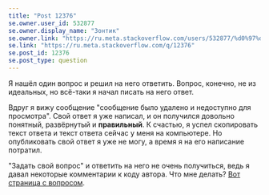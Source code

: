 ```yaml
---
title: "Post 12376"
se.owner.user_id: 532877
se.owner.display_name: "Зонтик"
se.owner.link: "https://ru.meta.stackoverflow.com/users/532877/%d0%97%d0%be%d0%bd%d1%82%d0%b8%d0%ba"
se.link: "https://ru.meta.stackoverflow.com/q/12376"
se.post_id: 12376
se.post_type: question
---
```

<p>Я нашёл один вопрос и решил на него ответить. Вопрос, конечно, не из идеальных, но всё-таки я начал писать на него ответ.</p>
<p>Вдруг я вижу сообщение &quot;сообщение было удалено и недоступно для просмотра&quot;. Свой ответ я уже написал, и он получился довольно понятный, развёрнутый и <strong>правильный</strong>. К счастью, я успел скопировать текст ответа и текст ответа сейчас у меня на компьютере. Но опубликовать свой ответ я уже не могу, а время я на его написание потратил.</p>
<p>&quot;Задать свой вопрос&quot; и ответить на него не очень получиться, ведь я давал некоторые комментарии к коду автора. Что мне делать? <a href="https://ru.stackoverflow.com/questions/1496932/%D0%9A%D0%B0%D0%BA-%D0%B7%D0%B0%D0%BF%D0%B8%D1%81%D0%B0%D1%82%D1%8C-%D0%B2-%D0%BC%D0%B0%D1%81%D1%81%D0%B8%D0%B2-%D1%87%D0%B5%D1%80%D0%B5%D0%B7-scanner-%D0%B2-%D0%BC%D0%B5%D1%82%D0%BE%D0%B4#">Вот страница с вопросом</a>.</p>
